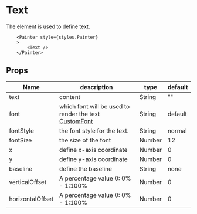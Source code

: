 # Text

The element is used to define text.

```JS
    <Painter style={styles.Painter} 
    >
        <Text />      
    </Painter>
```

## Props

| Name | description | type | default |
| --- | --- | --- | --- |
| text | content | String | "" |
| font | which font will be used to render the text [CustomFont](https://mehrankhandev.medium.com/ultimate-guide-to-use-custom-fonts-in-react-native-77fcdf859cf4) | String | default |
| fontStyle | the font style for the text. | String | normal |
| fontSize | the size of the font | Number | 12|
| x | define x-axis coordinate | Number | 0 |
| y | define y-axis coordinate | Number | 0 |
| baseline | define the baseline| String | none |
| verticalOffset | A percentage value 0: 0% - 1:100% | Number | 0 |
| horizontalOffset | A percentage value 0: 0% - 1:100% | Number | 0 |
